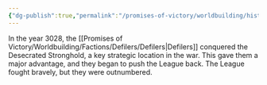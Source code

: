 ```yaml
---
{"dg-publish":true,"permalink":"/promises-of-victory/worldbuilding/historic-events/war/the-tides-turn/","title":"The Tides Turn","noteIcon":"History","created":"2023-01-25T02:26:52.937+01:00","updated":"2023-03-29T21:23:58.903+02:00"}
---
```


In the year 3028, the [[Promises of Victory/Worldbuilding/Factions/Defilers/Defilers\|Defilers]] conquered the Desecrated Stronghold, a key strategic location in the war. This gave them a major advantage, and they began to push the League back. The League fought bravely, but they were outnumbered. 